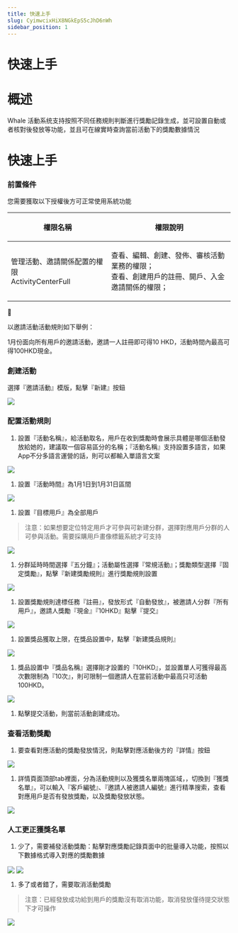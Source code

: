 ```yaml
---
title: 快速上手
slug: CyimwcixHiX8NGkEpS5cJhD6nWh
sidebar_position: 1
---
```



# 快速上手

# 概述

Whale 活動系统支持按照不同任務規則判斷進行獎勵記錄生成，並可設置自動或者核對後發放等功能，並且可在線實時查詢當前活動下的獎勵數據情況

# 快速上手

### 前置條件

您需要獲取以下授權後方可正常使用系統功能

<table header_row="1">
<colgroup>
<col width="265"/>
<col width="393"/>
</colgroup>
<thead>
<tr><th><p>權限名稱</p></th><th><p>權限說明</p></th></tr>
</thead>
<tbody>
<tr><td><p>管理活動、邀請關係配置的權限<br/>ActivityCenterFull</p></td><td><p>查看、編輯、創建、發佈、審核活動業務的權限；<br/>查看、創建用戶的註冊、開戶、入金邀請關係的權限；</p></td></tr>
</tbody>
</table>

<div class="callout callout-bg-2 callout-border-2">
<div class='callout-emoji'>📌</div>
<p>以邀請活動活動規則如下舉例：</p>
<p>1月份面向所有用戶的邀請活動，邀請一人註冊即可得10 HKD，活動時間內最高可得100HKD現金。</p>
</div>

### 創建活動

選擇『邀請活動』模版，點擊『新建』按鈕

<img src="/assets/C8SBbPeLwoIsjRxQC8ec28WVnza.png" src-width="2816" src-height="1508" align="center"/>

### 配置活動規則

1. 設置『活動名稱』，給活動取名，用戶在收到獎勵時會展示具體是哪個活動發放給她的，建議取一個容易區分的名稱；『活動名稱』支持設置多語言，如果App不分多語言運營的話，則可以都輸入單語言文案

<img src="/assets/R2ynbGjgLoV4E8xTx9OcvdH3n7k.png" src-width="2332" src-height="1474" align="center"/>

1. 設置『活動時間』為1月1日到1月31日區間

<img src="/assets/YvsPbijeFo7GzaxuQn1ca0i7nGg.png" src-width="2340" src-height="1480" align="center"/>

1. 設置『目標用戶』為全部用戶

> 注意：如果想要定位特定用戶才可參與可新建分群，選擇對應用戶分群的人可參與活動。需要採購用戶畫像標籤系統才可支持

<img src="/assets/OgrWbjKnNoK9x5xqRFMc7knqnOb.png" src-width="2308" src-height="1506" align="center"/>

1. 分群延時時間選擇『五分鐘』；活動屬性選擇『常規活動』；獎勵類型選擇『固定獎勵』，點擊『新建獎勵規則』進行獎勵規則設置

<img src="/assets/PuiCbNBfeoU3EOxp8W7cs6PEnUf.png" src-width="2306" src-height="1356" align="center"/>

1. 設置獎勵規則達標任務『註冊』，發放形式『自動發放』，被邀請人分群『所有用戶』，邀請人獎勵『現金』『10HKD』點擊『提交』

<img src="/assets/DzvFbiP04oq7zoxnyj4cS76Nnwc.png" src-width="1456" src-height="1589" align="center"/>

1. 設置獎品獲取上限，在獎品設置中，點擊『新建獎品規則』

<img src="/assets/PSDGbBomhoqyQjxesAycarCInlg.png" src-width="2184" src-height="1286" align="center"/>

1. 獎品設置中『獎品名稱』選擇剛才設置的『10HKD』，並設置單人可獲得最高次數限制為『10次』，則可限制一個邀請人在當前活動中最高只可活動100HKD。

<img src="/assets/VPTVbkm3aowJ5Rxuz46cWah3nDc.png" src-width="2252" src-height="1382" align="center"/>

1. 點擊提交活動，則當前活動創建成功。

### 查看活動獎勵

1. 要查看對應活動的獎勵發放情況，則點擊對應活動後方的『詳情』按鈕

<img src="/assets/X6jobtA6HodjpPxX7hxcmb5cnQh.png" src-width="2346" src-height="1408" align="center"/>

1. 詳情頁面頂部tab裡面，分為活動規則以及獲獎名單兩塊區域，，切換到『獲獎名單』，可以輸入『客戶編號』、『邀請人被邀請人編號』進行精準搜索，查看對應用戶是否有發放獎勵，以及獎勵發放狀態。

<img src="/assets/Ya1ib7RTDoRIMyxVEm9c4X5BnGf.png" src-width="2308" src-height="1458" align="center"/>

### 人工更正獲獎名單

1. 少了，需要補發活動獎勵：點擊對應獎勵記錄頁面中的批量導入功能，按照以下數據格式導入對應的獎勵數據

<img src="/assets/X6odb8nL4ofL4XxYuk6cJzsLnrj.png" src-width="2368" src-height="236" align="center"/>

<img src="/assets/MhuJbP0sqozCcPxnQUVcrQnDndb.png" src-width="2294" src-height="1398" align="center"/>

1. 多了或者錯了，需要取消活動獎勵

> 注意：已經發放成功給到用戶的獎勵沒有取消功能，取消發放僅待提交狀態下才可操作

<img src="/assets/Q2wNbuhpZo1VdTxap8ccFx4mnMc.png" src-width="2276" src-height="1456" align="center"/>


